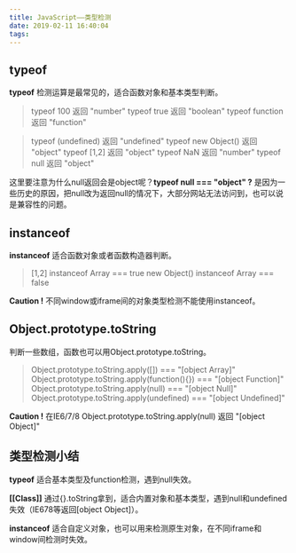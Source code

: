 ```yaml
---
title: JavaScript——类型检测
date: 2019-02-11 16:40:04
tags:
---
```


## typeof
**typeof** 检测运算是最常见的，适合函数对象和基本类型判断。

> typeof 100     返回 "number"
> typeof true     返回 "boolean"
> typeof function  返回 "function"
<!--more-->
> typeof (undefined) 返回 "undefined"
> typeof new Object() 返回 "object"
> typeof [1,2] 返回 "object"
> typeof NaN 返回 "number"
> typeof null 返回 "object"

这里要注意为什么null返回会是object呢？**typeof null === "object" ?**
是因为一些历史的原因，把null改为返回null的情况下，大部分网站无法访问到，也可以说是兼容性的问题。

## instanceof
**instanceof** 适合函数对象或者函数构造器判断。

> [1,2] instanceof Array === true
> new Object() instanceof Array === false

**Caution !** 不同window或iframe间的对象类型检测不能使用instanceof。


## Object.prototype.toString
判断一些数组，函数也可以用Object.prototype.toString。

> Object.prototype.toString.apply([]) === "[object Array]"
> Object.prototype.toString.apply(function(){}) === "[object Function]"
> Object.prototype.toString.apply(null) === "[object Null]"
> Object.prototype.toString.apply(undefined) === "[object Undefined]"

**Caution !** 在IE6/7/8 Object.prototype.toString.apply(null) 返回 "[object Object]"

## 类型检测小结
**typeof** 适合基本类型及function检测，遇到null失效。

**[[Class]]**  通过{}.toString拿到，适合内置对象和基本类型，遇到null和undefined失效（IE678等返回[object Object]）。

**instanceof** 适合自定义对象，也可以用来检测原生对象，在不同iframe和window间检测时失效。
